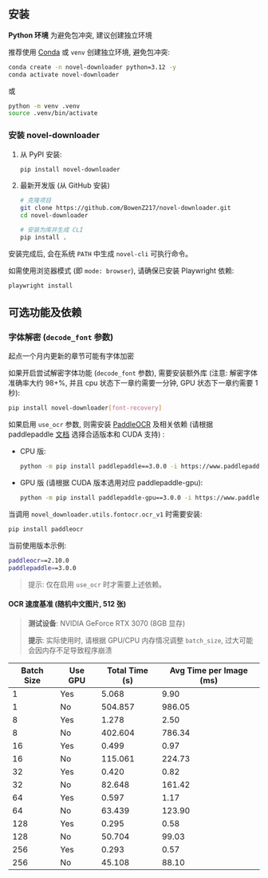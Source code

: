 ## 安装

**Python 环境**
为避免包冲突, 建议创建独立环境

推荐使用 [Conda](https://www.anaconda.com/download/success) 或 `venv` 创建独立环境, 避免包冲突:

```bash
conda create -n novel-downloader python=3.12 -y
conda activate novel-downloader
```

或

```bash
python -m venv .venv
source .venv/bin/activate
```

### 安装 novel-downloader

1. 从 PyPI 安装:

    ```bash
    pip install novel-downloader
    ```

2. 最新开发版 (从 GitHub 安装)

    ```bash
    # 克隆项目
    git clone https://github.com/BowenZ217/novel-downloader.git
    cd novel-downloader

    # 安装为库并生成 CLI
    pip install .
    ```

安装完成后, 会在系统 `PATH` 中生成 `novel-cli` 可执行命令。

如需使用浏览器模式 (即 `mode: browser`), 请确保已安装 Playwright 依赖:

```bash
playwright install
```

## 可选功能及依赖

### 字体解密 (`decode_font` 参数)

起点一个月内更新的章节可能有字体加密

如果开启尝试解密字体功能 (`decode_font` 参数), 需要安装额外库 (注意: 解密字体准确率大约 98+%, 并且 cpu 状态下一章约需要一分钟, GPU 状态下一章约需要 1 秒):

```bash
pip install novel-downloader[font-recovery]
```

如果启用 `use_ocr` 参数, 则需安装 [PaddleOCR](https://github.com/PaddlePaddle/PaddleOCR) 及相关依赖 (请根据 paddlepaddle [文档](https://www.paddlepaddle.org.cn/install/quick?docurl=/documentation/docs/zh/develop/install/pip/windows-pip.html) 选择合适版本和 CUDA 支持) :

- CPU 版:
    ```bash
    python -m pip install paddlepaddle==3.0.0 -i https://www.paddlepaddle.org.cn/packages/stable/cpu/
    ```

- GPU 版 (请根据 CUDA 版本选用对应 paddlepaddle-gpu):
    ```bash
    python -m pip install paddlepaddle-gpu==3.0.0 -i https://www.paddlepaddle.org.cn/packages/stable/cu118/
    ```

当调用 `novel_downloader.utils.fontocr.ocr_v1` 时需要安装:

```bash
pip install paddleocr
```

当前使用版本示例:

```bash
paddleocr==2.10.0
paddlepaddle==3.0.0
```

> 提示: 仅在启用 `use_ocr` 时才需要上述依赖。

#### OCR 速度基准 (随机中文图片, 512 张)

> **测试设备**: NVIDIA GeForce RTX 3070 (8GB 显存)
>
> **提示**: 实际使用时, 请根据 GPU/CPU 内存情况调整 `batch_size`, 过大可能会因内存不足导致程序崩溃

| Batch Size | Use GPU | Total Time (s) | Avg Time per Image (ms) |
| ---------- | ------- | -------------- | ----------------------- |
| 1          | Yes     | 5.068          | 9.90                    |
| 1          | No      | 504.857        | 986.05                  |
| 8          | Yes     | 1.278          | 2.50                    |
| 8          | No      | 402.604        | 786.34                  |
| 16         | Yes     | 0.499          | 0.97                    |
| 16         | No      | 115.061        | 224.73                  |
| 32         | Yes     | 0.420          | 0.82                    |
| 32         | No      | 82.648         | 161.42                  |
| 64         | Yes     | 0.597          | 1.17                    |
| 64         | No      | 63.439         | 123.90                  |
| 128        | Yes     | 0.295          | 0.58                    |
| 128        | No      | 50.704         | 99.03                   |
| 256        | Yes     | 0.293          | 0.57                    |
| 256        | No      | 45.108         | 88.10                   |
